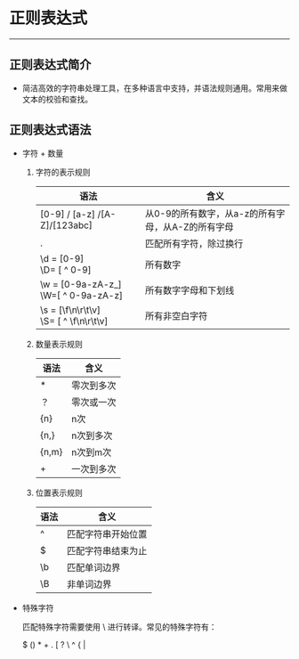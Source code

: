 # 正则表达式

-------------------

## 正则表达式简介
* 简洁高效的字符串处理工具，在多种语言中支持，并语法规则通用。常用来做文本的校验和查找。

## 正则表达式语法
* 字符 + 数量

  1. 字符的表示规则

     | 语法                                     | 含义                                              |
     | ---------------------------------------- | ------------------------------------------------- |
     | [0-9] / [a-z] /[A-Z]/[123abc]            | 从0-9的所有数字，从a-z的所有字母，从A-Z的所有字母 |
     | .                                        | 匹配所有字符，除过换行                            |
     | \d = [0-9] <br>\D= [ ^ 0-9]              | 所有数字                                          |
     | \w = [0-9a-zA-z_]<br>\W=[ ^ 0-9a-zA-z]   | 所有数字字母和下划线                              |
     | \s = [\f\n\r\t\v]<br>\S= [ ^ \f\n\r\t\v] | 所有非空白字符                                    |

  2. 数量表示规则

     | 语法  | 含义       |
     | ----- | ---------- |
     | *     | 零次到多次 |
     | ？    | 零次或一次 |
     | {n}   | n次        |
     | {n,}  | n次到多次  |
     | {n,m} | n次到m次   |
     | +     | 一次到多次 |

  3. 位置表示规则

     | 语法 | 含义               |
     | ---- | ------------------ |
     | ^    | 匹配字符串开始位置 |
     | $    | 匹配字符串结束为止 |
     | \b   | 匹配单词边界       |
     | \B   | 非单词边界         |

* 特殊字符

  匹配特殊字符需要使用 \ 进行转译。常见的特殊字符有：

  $ () * + . [ ? \ ^ { |

